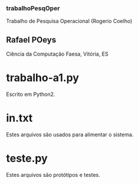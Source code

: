 ### trabalhoPesqOper
Trabalho de Pesquisa Operacional (Rogerio Coelho)

## Rafael POeys
Ciência da Computação
Faesa, Vitória, ES

# trabalho-a1.py
Escrito em Python2.

# in.txt
Estes arquivos são usados para alimentar o sistema.

# teste.py
Estes arquivos são protótipos e testes.
